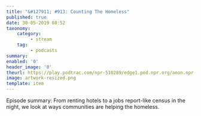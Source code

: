 ```yaml
---
title: "&#127911; #913: Counting The Homeless"
published: true
date: 30-05-2019 08:52
taxonomy:
    category:
         - stream
    tag:
         - podcasts
summary:
enabled: '0'
header_image: '0'
theurl: https://play.podtrac.com/npr-510289/edge1.pod.npr.org/anon.npr-mp3/npr/pmoney/2019/05/20190517_pmoney_pmpod913_1.mp3?awCollectionId=510289&awEpisodeId=724462179&orgId=1&d=1320&p=510289&story=724462179&t=podcast&e=724462179&size=21080184&ft=pod&f=510289
image: artwork-resized.png
template: item
---
```

 
Episode summary: From renting hotels to a jobs report-like census in the night, we look at ways communities are helping the homeless.
